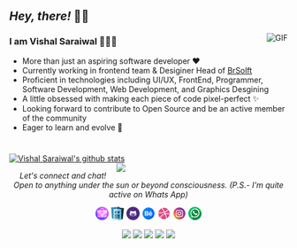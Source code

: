 ## *Hey, there!* 👋🏼

<img align="right" alt="GIF" src="https://media.giphy.com/media/LMcB8XospGZO8UQq87/giphy.gif" />

### **I am Vishal Saraiwal** 👩🏽‍💻 

- More than just an aspiring software developer ♥︎
- Currently working in frontend team & Desiginer Head of [BrSolft](http://brsoftsol.com/)
- Proficient in technologies including UI/UX, FrontEnd, Programmer, Software Development, Web Development, and Graphics Desgining
- A little obsessed with making each piece of code pixel-perfect ✨
- Looking forward to contribute to Open Source and be an active member of the community 
- Eager to learn and evolve 🌱

#

[![Vishal Saraiwal's github stats](https://github-readme-stats.vercel.app/api?username=kritriv&count_private=true&hide=prs,issues&show_icons=true&title_color=90EE90&icon_color=79ff97&text_color=9f9f9f&bg_color=151515)](https://github.com/kritriv/github-readme-stats)
<a href="https://github.com/kritriv?tab=repositories">
  <img align="right" width="310px" src="https://github-readme-stats.anuraghazra1.vercel.app/api/top-langs/?username=kritriv&count_private=true&layout=compact&hide=makefile,shell&hide_title=true&hide_border=true" />
</a>



<p align="center">
  <i>Let's connect and chat! Open to anything under the sun or beyond consciousness. (P.S.- I'm quite active on Whats App)</i>

  <p align="center">  
    <a href="https://kritriv.github.io/Profile-Vishal.Saraiwal/" alt="Portfolio"><img src="Logos/portfolio.png" ></a>
    <a href="https://kritriv.github.io/Resume-Vishal.Saraiwal/" alt="Resume"><img src="Logos/curriculum-vitae.png"></a>
    <a href="https://github.com/kritriv" alt="Github"><img src="Logos/github.png" ></a>
    <a href="https://www.behance.net/vishalsaraiwal" alt="Behance"><img src="Logos/behance.png"></a>
    <a href="https://dribbble.com/vishhsaraiwal" alt="Dribbble"><img src="Logos/dribbble.png"></a>
    <a href="https://www.instagram.com/vishal_saraiwal/" alt="Instagram"><img src="Logos/insta.png"></a>
    <a href="(https://wa.me/919193378532?text=Hello%20Vishal%20Saraiwal%2C%20I%20am%20reach%20at%20you%20from%20Github%20Links)" alt="Whats App"><img src="Logos/whatsapp.png"></a>
  </p>
  
  <p align="center">
    <a href="https://twitter.com/kritriv" alt="Twitter"><img src="https://img.shields.io/badge/Twitter-1DA1F2?style=for-the-badge&logo=twitter&logoColor=white"></a>     
    <a href="https://www.linkedin.com/in/vishal-saraiwal/" alt="Linkedin"><img src="https://img.shields.io/badge/LinkedIn-0077B5?style=for-the-badge&logo=linkedin&logoColor=white" ></a>
  <a href="https://dev.to/kritriv" alt="dev.to"><img src="https://img.shields.io/badge/dev.to-0A0A0A?style=for-the-badge&logo=devdotto&logoColor=white"></a>
  <a href="https://www.codechef.com/users/vishals6836" alt="Codechef"><img src="https://img.shields.io/badge/-CodeChef-5B4638?style=for-the-badge&logo=CodeChef&logoColor=white" ></a>
    <a href="mailto:vishalsaraiwal68@gmail.com" alt="Contact me"><img src="https://img.shields.io/badge/Gmail-D14836?style=for-the-badge&logo=gmail&logoColor=white"></a>
  </p>
 </p>
 


